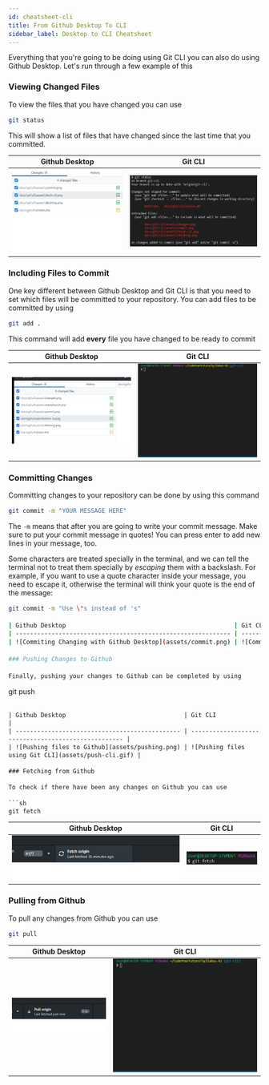 ```yaml
---
id: cheatsheet-cli
title: From Github Desktop To CLI
sidebar_label: Desktop to CLI Cheatsheet
---
```


Everything that you're going to be doing using Git CLI you can also do using Github Desktop. Let's run through a few example of this

### Viewing Changed Files

To view the files that you have changed you can use

```sh
git status
```

This will show a list of files that have changed since the last time that you committed.

| Github Desktop                                                 | Git CLI                                                      |
| -------------------------------------------------------------- | ------------------------------------------------------------ |
| ![Viewing changed files in Github Desktop](assets/changed.png) | ![Viewing changed files in Git CLI](assets/changing-cli.png) |

### Including Files to Commit

One key different between Github Desktop and Git CLI is that you need to set which files will be committed to your repository. You can add files to be committed by using

```sh
git add .
```

This command will add **every** file you have changed to be ready to commit

| Github Desktop                                      | Git CLI                                                          |
| --------------------------------------------------- | ---------------------------------------------------------------- |
| !["Adding files to commit"](assets/addingfiles.gif) | !["Adding files to commit with cli"](assets/addingfiles-cli.gif) |

### Committing Changes

Committing changes to your repository can be done by using this command

```sh
git commit -m "YOUR MESSAGE HERE"
```

The `-m` means that after you are going to write your commit message. Make sure to put your commit message in quotes! You can press enter to add new lines in your message, too.

Some characters are treated specially in the terminal, and we can tell the terminal not to treat them specially by _escaping_ them with a backslash. For example, if you want to use a quote character inside your message, you need to escape it, otherwise the terminal will think your quote is the end of the message:

```sh
git commit -m "Use \"s instead of 's" 

| Github Desktop                                               | Git CLI                                             |
| ------------------------------------------------------------ | --------------------------------------------------- |
| ![Commiting Changing with Github Desktop](assets/commit.png) | ![Commit files with Git CLI](assets/commit-cli.gif) |

### Pushing Changes to Github

Finally, pushing your changes to Github can be completed by using

```
git push
```

| Github Desktop                                 | Git CLI                                             |
| ---------------------------------------------- | --------------------------------------------------- |
| ![Pushing files to Github](assets/pushing.png) | ![Pushing files using Git CLI](assets/push-cli.gif) |

### Fetching from Github

To check if there have been any changes on Github you can use

```sh
git fetch
```

| Github Desktop                                     | Git CLI                                      |
| -------------------------------------------------- | -------------------------------------------- |
| ![Fetching on Github Desktop](assets/fetching.png) | ![Fetching on Git CLI](assets/fetch-cli.png) |

### Pulling from Github

To pull any changes from Github you can use

```sh
git pull
```

| Github Desktop                                     | Git CLI                                     |
| -------------------------------------------------- | ------------------------------------------- |
| ![Pulling changes from Github](assets/pulling.png) | ![Fetching on Git CLI](assets/pull-cli.gif) |
